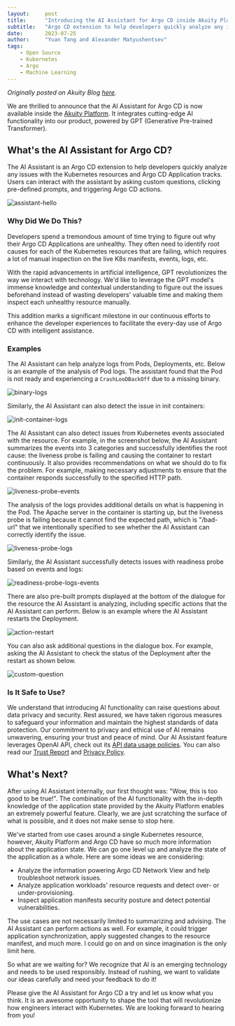 ```yaml
---
layout:     post
title:      "Introducing the AI Assistant for Argo CD inside Akuity Platform"
subtitle:   "Argo CD extension to help developers quickly analyze any issues in your Argo CD Applications"
date:       2023-07-25
author:     "Yuan Tang and Alexander Matyushentsev"
tags:
    - Open Source
    - Kubernetes
    - Argo
    - Machine Learning
---
```


*Originally posted on Akuity Blog [here](https://akuity.io/blog/akuity-argo-ai-assistant/).*

We are thrilled to announce that the AI Assistant for Argo CD is now available inside the [Akuity Platform](https://akuity.io/akuity-platform/). It integrates cutting-edge AI functionality into our product, powered by GPT (Generative Pre-trained Transformer).

## What's the AI Assistant for Argo CD?

The AI Assistant is an Argo CD extension to help developers quickly analyze any issues with the Kubernetes resources and Argo CD Application tracks. Users can interact with the assistant by asking custom questions, clicking pre-defined prompts, and triggering Argo CD actions.

![assistant-hello](../../../../../img/inblog/akuity-argo-cd-ai-assistant/assistant-hello.png)


### Why Did We Do This?

Developers spend a tremondous amount of time trying to figure out why their Argo CD Applications are unhealthy. They often need to identify root causes for each of the Kubernetes resources that are failing, which requires a lot of manual inspection on the live K8s manifests, events, logs, etc.

With the rapid advancements in artificial intelligence, GPT revolutionizes the way we interact with technology. We'd like to leverage the GPT model's immense knowledge and contextual understanding to figure out the issues beforehand instead of wasting developers' valuable time and making them inspect each unhealthy resource manually.

This addition marks a significant milestone in our continuous efforts to enhance the developer experiences to facilitate the every-day use of Argo CD with intelligent assistance.


### Examples

The AI Assistant can help analyze logs from Pods, Deployments, etc. Below is an example of the analysis of Pod logs. The assistant found that the Pod is not ready and experiencing a `CrashLooDBackOff` due to a missing binary.

![binary-logs](../../../../../img/inblog/akuity-argo-cd-ai-assistant/binary-logs.png)

Similarly, the AI Assistant can also detect the issue in init containers:

![init-container-logs](../../../../../img/inblog/akuity-argo-cd-ai-assistant/init-container-logs.png)

The AI Assistant can also detect issues from Kubernetes events associated with the resource. For example, in the screenshot below, the AI Assistant summarizes the events into 3 categories and successfully identifies the root cause: the liveness probe is failing and causing the container to restart continuously. It also provides recommendations on what we should do to fix the problem. For example, making
necessary adjustments to ensure that the container responds successfully to the specified HTTP path.

![liveness-probe-events](../../../../../img/inblog/akuity-argo-cd-ai-assistant/liveness-probe-events.png)

The analysis of the logs provides additional details on what is happening in the Pod. The Apache server in the container is starting up, but the liveness probe is failing because it cannot find the expected path, which is "/bad-url" that we intentionally specified to see whether the AI Assistant can correctly identify the issue.

![liveness-probe-logs](../../../../../img/inblog/akuity-argo-cd-ai-assistant/liveness-probe-logs.png)

Similarly, the AI Assistant successfully detects issues with readiness probe based on events and logs:

![readiness-probe-logs-events](../../../../../img/inblog/akuity-argo-cd-ai-assistant/readiness-probe-logs-events.png)

There are also pre-built prompts displayed at the bottom of the dialogue for the resource the AI Assistant is analyzing, including specific actions that the AI Assistant can perform. Below is an example where the AI Assistant restarts the Deployment.

![action-restart](../../../../../img/inblog/akuity-argo-cd-ai-assistant/action-restart.png)

You can also ask additional questions in the dialogue box. For example, asking the AI Assistant to check the status of the Deployment after the restart as shown below.

![custom-question](../../../../../img/inblog/akuity-argo-cd-ai-assistant/custom-question.png)


### Is It Safe to Use?

We understand that introducing AI functionality can raise questions about data privacy and security. Rest assured, we have taken rigorous measures to safeguard your information and maintain the highest standards of data protection. Our commitment to privacy and ethical use of AI remains unwavering, ensuring your trust and peace of mind. Our AI Assistant feature leverages OpenAI API, check out its [API data usage policies](https://openai.com/policies/api-data-usage-policies). You can also read our [Trust Report](https://trust.akuity.io/) and [Privacy Policy](https://akuity.io/privacy-policy/).

## What's Next?

After using AI Assistant internally, our first thought was: "Wow, this is too good to be true!". The combination of the AI functionality with the in-depth knowledge of the application state provided by the Akuity Platform enables an extremely powerful feature. Clearly, we are just scratching the surface of what is possible, and it does not make sense to stop here.

We've started from use cases around a single Kubernetes resource, however, Akuity Platform and Argo CD have so much more information about the application state. We can go one level up and analyze the state of the application as a whole. Here are some ideas we are considering:

* Analyze the information powering Argo CD Network View and help troubleshoot network issues.
* Analyze application workloads' resource requests and detect over- or under-provisioning.
* Inspect application manifests security posture and detect potential vulnerabilities.

The use cases are not necessarily limited to summarizing and advising. The AI Assistant can perform actions as well. For example, it could trigger application synchronization, apply suggested changes to the resource manifest, and much more. I could go on and on since imagination is the only limit here.

So what are we waiting for? We recognize that AI is an emerging technology and needs to be used responsibly. Instead of rushing, we want to validate our ideas carefully and need your feedback to do it! 

Please give the AI Assistant for Argo CD a try and let us know what you think. It is an awesome opportunity to shape the tool that will revolutionize how engineers interact with Kubernetes. We are looking forward to hearing from you!
